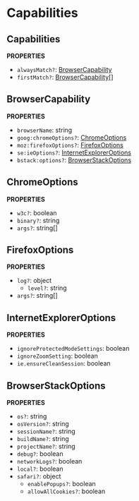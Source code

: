 # Capabilities

## Capabilities

**PROPERTIES**

- `alwaysMatch?`: [BrowserCapability](#browsercapability)
- `firstMatch?`: [BrowserCapability](#browsercapability)[]

## BrowserCapability

**PROPERTIES**

- `browserName`: string
- `goog:chromeOptions?`: [ChromeOptions](#chromeoptions)
- `moz:firefoxOptions?`: [FirefoxOptions](#firefoxoptions)
- `se:ieOptions?`: [InternetExplorerOptions](#internetexploreroptions)
- `bstack:options?`: [BrowserStackOptions](#browserstackoptions)

## ChromeOptions

**PROPERTIES**

- `w3c?`: boolean
- `binary?`: string
- `args?`: string[]

## FirefoxOptions

**PROPERTIES**

- `log?`: object
  - `level?`: string
- `args?`: string[]

## InternetExplorerOptions

**PROPERTIES**

- `ignoreProtectedModeSettings`: boolean
- `ignoreZoomSetting`: boolean
- `ie.ensureCleanSession`: boolean

## BrowserStackOptions

**PROPERTIES**

- `os?`: string
- `osVersion?`: string
- `sessionName?`: string
- `buildName?`: string
- `projectName?`: string
- `debug?`: boolean
- `networkLogs?`: boolean
- `local?`: boolean
- `safari?`: object
  - `enablePopups?`: boolean
  - `allowAllCookies?`: boolean